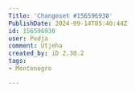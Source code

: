 ```yaml
---
Title: 'Changeset #156596930'
PublishDate: 2024-09-14T05:40:44Z
id: 156596930
user: Pedja
comment: Utjeha
created_by: iD 2.30.2
tags:
- Montenegro

---
```

